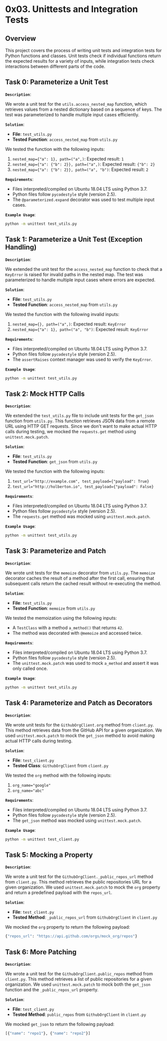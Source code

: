 # 0x03. Unittests and Integration Tests

## Overview

This project covers the process of writing unit tests and integration tests for Python functions and classes. Unit tests check if individual functions return the expected results for a variety of inputs, while integration tests check interactions between different parts of the code.

## Task 0: Parameterize a Unit Test

**`Description`**:

We wrote a unit test for the `utils.access_nested_map` function, which retrieves values from a nested dictionary based on a sequence of keys. The test was parameterized to handle multiple input cases efficiently.

**`Solution`**:

- **File**: `test_utils.py`
- **Tested Function**: `access_nested_map` from `utils.py`

We tested the function with the following inputs:

1. `nested_map={"a": 1}, path=("a",)`: Expected result: `1`
2. `nested_map={"a": {"b": 2}}, path=("a",)`: Expected result: `{"b": 2}`
3. `nested_map={"a": {"b": 2}}, path=("a", "b")`: Expected result: `2`

**`Requirements`**:

- Files interpreted/compiled on Ubuntu 18.04 LTS using Python 3.7.
- Python files follow `pycodestyle` style (version 2.5).
- The `@parameterized.expand` decorator was used to test multiple input cases.

**`Example Usage`**:

```bash
python -m unittest test_utils.py
```

## Task 1: Parameterize a Unit Test (Exception Handling)

**`Description`**:

We extended the unit test for the `access_nested_map` function to check that a `KeyError` is raised for invalid paths in the nested map. The test was parameterized to handle multiple input cases where errors are expected.

**`Solution`**:

- **File**: `test_utils.py`
- **Tested Function**: `access_nested_map` from `utils.py`

We tested the function with the following invalid inputs:

1. `nested_map={}, path=("a",)`: Expected result: `KeyError`
2. `nested_map={"a": 1}, path=("a", "b")`: Expected result: `KeyError`

**`Requirements`**:

- Files interpreted/compiled on Ubuntu 18.04 LTS using Python 3.7.
- Python files follow `pycodestyle` style (version 2.5).
- The `assertRaises` context manager was used to verify the `KeyError`.

**`Example Usage`**:

```bash
python -m unittest test_utils.py
```

## Task 2: Mock HTTP Calls

**`Description`**:

We extended the `test_utils.py` file to include unit tests for the `get_json` function from `utils.py`. This function retrieves JSON data from a remote URL using HTTP GET requests. Since we don't want to make actual HTTP calls during testing, we mocked the `requests.get` method using `unittest.mock.patch`.

**`Solution`**:

- **File**: `test_utils.py`
- **Tested Function**: `get_json` from `utils.py`

We tested the function with the following inputs:

1. `test_url="http://example.com", test_payload={"payload": True}`
2. `test_url="http://holberton.io", test_payload={"payload": False}`

**`Requirements`**:

- Files interpreted/compiled on Ubuntu 18.04 LTS using Python 3.7.
- Python files follow `pycodestyle` style (version 2.5).
- The `requests.get` method was mocked using `unittest.mock.patch`.

**`Example Usage`**:

```bash
python -m unittest test_utils.py
```

## Task 3: Parameterize and Patch

**`Description`**:

We wrote unit tests for the `memoize` decorator from `utils.py`. The `memoize` decorator caches the result of a method after the first call, ensuring that subsequent calls return the cached result without re-executing the method. 

**`Solution`**:

- **File**: `test_utils.py`
- **Tested Function**: `memoize` from `utils.py`

We tested the memoization using the following inputs:

- A `TestClass` with a method `a_method()` that returns `42`.
- The method was decorated with `@memoize` and accessed twice.

**`Requirements`**:

- Files interpreted/compiled on Ubuntu 18.04 LTS using Python 3.7.
- Python files follow `pycodestyle` style (version 2.5).
- The `unittest.mock.patch` was used to mock `a_method` and assert it was only called once.

**`Example Usage`**:

```bash
python -m unittest test_utils.py
```

## Task 4: Parameterize and Patch as Decorators

**`Description`**:

We wrote unit tests for the `GithubOrgClient.org` method from `client.py`. This method retrieves data from the GitHub API for a given organization. We used `unittest.mock.patch` to mock the `get_json` method to avoid making actual HTTP calls during testing.

**`Solution`**:

- **File**: `test_client.py`
- **Tested Class**: `GithubOrgClient` from `client.py`

We tested the `org` method with the following inputs:

1. `org_name="google"`
2. `org_name="abc"`

**`Requirements`**:

- Files interpreted/compiled on Ubuntu 18.04 LTS using Python 3.7.
- Python files follow `pycodestyle` style (version 2.5).
- The `get_json` method was mocked using `unittest.mock.patch`.

**`Example Usage`**:

```bash
python -m unittest test_client.py
```

## Task 5: Mocking a Property

**`Description`**:

We wrote a unit test for the `GithubOrgClient._public_repos_url` method from `client.py`. This method retrieves the public repositories URL for a given organization. We used `unittest.mock.patch` to mock the `org` property and return a predefined payload with the `repos_url`.

**`Solution`**:

- **File**: `test_client.py`
- **Tested Method**: `_public_repos_url` from `GithubOrgClient` in `client.py`

We mocked the `org` property to return the following payload:

```python
{"repos_url": "https://api.github.com/orgs/mock_org/repos"}
```

## Task 6: More Patching

**`Description`**:

We wrote a unit test for the `GithubOrgClient.public_repos` method from `client.py`. This method retrieves a list of public repositories for a given organization. We used `unittest.mock.patch` to mock both the `get_json` function and the `_public_repos_url` property.

**`Solution`**:

- **File**: `test_client.py`
- **Tested Method**: `public_repos` from `GithubOrgClient` in `client.py`

We mocked `get_json` to return the following payload:

```python
[{"name": "repo1"}, {"name": "repo2"}]
```

